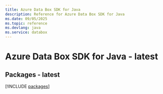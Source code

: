 ```yaml
---
title: Azure Data Box SDK for Java
description: Reference for Azure Data Box SDK for Java
ms.date: 09/05/2025
ms.topic: reference
ms.devlang: java
ms.service: databox
---
```

# Azure Data Box SDK for Java - latest
## Packages - latest
[!INCLUDE [packages](data-box-index.md)]